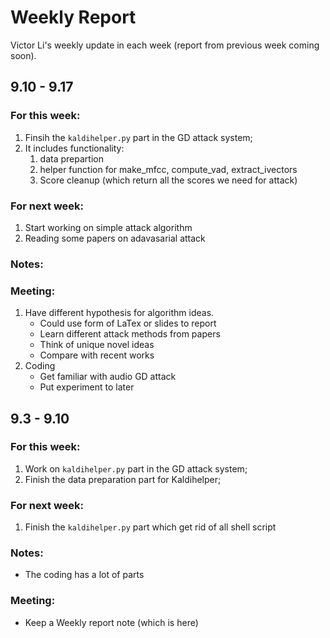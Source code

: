# Weekly Report
Victor Li's weekly update in each week (report from previous week coming soon).

## 9.10 - 9.17
### For this week:
1. Finsih the `kaldihelper.py` part in the GD attack system;
2. It includes functionality:
    1. data prepartion
    2. helper function for make_mfcc, compute_vad, extract_ivectors
    3. Score cleanup (which return all the scores we need for attack)
### For next week:
1. Start working on simple attack algorithm
2. Reading some papers on adavasarial attack

### Notes:

### Meeting:
1. Have different hypothesis for algorithm ideas.
    - Could use form of LaTex or slides to report 
    - Learn different attack methods from papers
    - Think of unique novel ideas
    - Compare with recent works
2. Coding
    - Get familiar with audio GD attack
    - Put experiment to later


## 9.3 - 9.10
### For this week:
1. Work on `kaldihelper.py` part in the GD attack system;
2. Finish the data preparation part for Kaldihelper;

### For next week:
1. Finish the `kaldihelper.py` part which get rid of all shell script

### Notes:
- The coding has a lot of parts

### Meeting:
- Keep a Weekly report note (which is here)